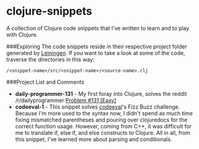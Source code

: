 clojure-snippets
================

A collection of Clojure code snippets that I've written to learn and to play with Clojure.

###Exploring
The code snippets reside in their respective project folder generated by [Leiningen](https://github.com/technomancy/leiningen). If you want to take a look at some of the code, traverse the directories in this way:
```
/<snippet-name>/src/<snippet-name>/<source-name>.clj
```

###Project List and Comments
* **daily-programmer-131** - My first foray into Clojure, solves the reddit /r/dailyprogrammer [Problem #131 [Easy]](http://www.reddit.com/r/dailyprogrammer/comments/1heozl/070113_challenge_131_easy_who_tests_the_tests/)
* **codeeval-1** - This snippet solves [codeeval](http://www.codeeval.com)'s Fizz Buzz challenge. Because I'm more used to the syntax now, I didn't spend as much time fixing mismatched parentheses and pouring over clojuredocs for the correct function usage. However, coming from C++, it was difficult for me to translate if, else if, and else constructs to Clojure. All in all, from this snippet, I've learned more about parsing and conditionals. 
